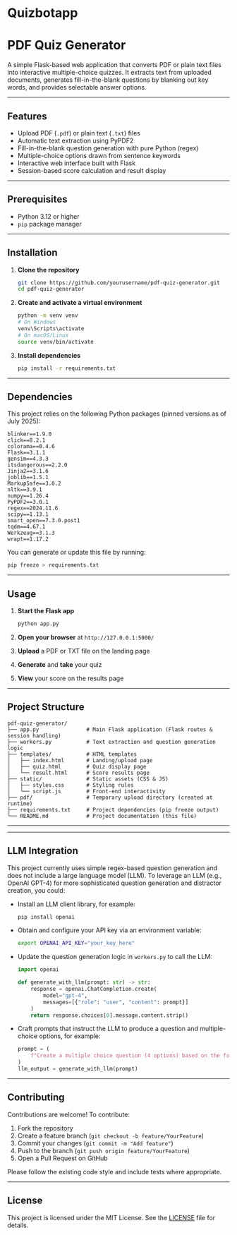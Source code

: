 # Quizbotapp
# PDF Quiz Generator

A simple Flask-based web application that converts PDF or plain text files into interactive multiple-choice quizzes. It extracts text from uploaded documents, generates fill-in-the-blank questions by blanking out key words, and provides selectable answer options.

---

## Features

* Upload PDF (`.pdf`) or plain text (`.txt`) files
* Automatic text extraction using PyPDF2
* Fill-in-the-blank question generation with pure Python (regex)
* Multiple-choice options drawn from sentence keywords
* Interactive web interface built with Flask
* Session-based score calculation and result display

---

## Prerequisites

* Python 3.12 or higher
* `pip` package manager

---

## Installation

1. **Clone the repository**

   ```bash
   git clone https://github.com/yourusername/pdf-quiz-generator.git
   cd pdf-quiz-generator
   ```

2. **Create and activate a virtual environment**

   ```bash
   python -m venv venv
   # On Windows
   venv\Scripts\activate
   # On macOS/Linux
   source venv/bin/activate
   ```

3. **Install dependencies**

   ```bash
   pip install -r requirements.txt
   ```

---

## Dependencies

This project relies on the following Python packages (pinned versions as of July 2025):

```
blinker==1.9.0
click==8.2.1
colorama==0.4.6
Flask==3.1.1
gensim==4.3.3
itsdangerous==2.2.0
Jinja2==3.1.6
joblib==1.5.1
MarkupSafe==3.0.2
nltk==3.9.1
numpy==1.26.4
PyPDF2==3.0.1
regex==2024.11.6
scipy==1.13.1
smart_open==7.3.0.post1
tqdm==4.67.1
Werkzeug==3.1.3
wrapt==1.17.2
```

You can generate or update this file by running:

```bash
pip freeze > requirements.txt
```

---

## Usage

1. **Start the Flask app**

   ```bash
   python app.py
   ```

2. **Open your browser** at `http://127.0.0.1:5000/`

3. **Upload** a PDF or TXT file on the landing page

4. **Generate** and **take** your quiz

5. **View** your score on the results page

---

## Project Structure

```
pdf-quiz-generator/
├── app.py               # Main Flask application (Flask routes & session handling)
├── workers.py           # Text extraction and question generation logic
├── templates/           # HTML templates
│   ├── index.html       # Landing/upload page
│   ├── quiz.html        # Quiz display page
│   └── result.html      # Score results page
├── static/              # Static assets (CSS & JS)
│   ├── styles.css       # Styling rules
│   └── script.js        # Front-end interactivity
├── pdf/                 # Temporary upload directory (created at runtime)
├── requirements.txt     # Project dependencies (pip freeze output)
└── README.md            # Project documentation (this file)
```

---

---

## LLM Integration

This project currently uses simple regex-based question generation and does not include a large language model (LLM). To leverage an LLM (e.g., OpenAI GPT-4) for more sophisticated question generation and distractor creation, you could:

* Install an LLM client library, for example:

  ```bash
  pip install openai
  ```
* Obtain and configure your API key via an environment variable:

  ```bash
  export OPENAI_API_KEY="your_key_here"
  ```
* Update the question generation logic in `workers.py` to call the LLM:

  ```python
  import openai

  def generate_with_llm(prompt: str) -> str:
      response = openai.ChatCompletion.create(
          model="gpt-4",
          messages=[{"role": "user", "content": prompt}]
      )
      return response.choices[0].message.content.strip()
  ```
* Craft prompts that instruct the LLM to produce a question and multiple-choice options, for example:

  ```python
  prompt = (
      f"Create a multiple choice question (4 options) based on the following sentence: '{sentence}'."
  )
  llm_output = generate_with_llm(prompt)
  ```

---

## Contributing

Contributions are welcome! To contribute:

1. Fork the repository
2. Create a feature branch (`git checkout -b feature/YourFeature`)
3. Commit your changes (`git commit -m "Add feature"`)
4. Push to the branch (`git push origin feature/YourFeature`)
5. Open a Pull Request on GitHub

Please follow the existing code style and include tests where appropriate.

---

## License

This project is licensed under the MIT License. See the [LICENSE](LICENSE) file for details.
